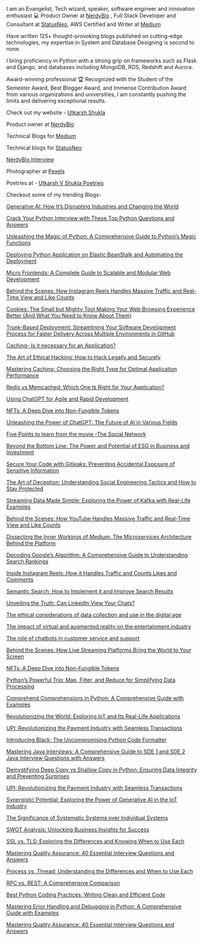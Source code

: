 I am an Evangelist, Tech wizard, speaker, software engineer and innovation enthusiast 💻 Product Owner at [NerdyBio](https://www.nerdybio.com/) , Full Stack Developer and Consultant at [StatusNeo](https://statusneo.com/), AWS Certified and Writer at [Medium](https://medium.com/@utkarshshukla.author)

Have written 125+ thought-provoking blogs published on cutting-edge technologies, my expertise in System and Database Designing is second to none. 

I bring proficiency in Python with a strong grip on frameworks such as Flask and Django, and databases including MongoDB, RDS, Redshift and Aurora.

Award-winning professional 🏆 Recognized with the Student of the Semester Award, Best Blogger Award, and Immense Contribution Award from various organizations and universities, I am constantly pushing the limits and delivering exceptional results. 

Check out my website - [Utkarsh Shukla](https://www.utkarshshukla.com/)

Product owner at [NerdyBio](https://www.nerdybio.com/)

Technical Blogs for [Medium](https://medium.com/@utkarshshukla.author)

Technical blogs for [StatusNeo](https://statusneo.com/author/utkarsh-shukla)

[NerdyBio Interview](https://www.nerdybio.com/interview/?search=Utkarsh.Shukla)

Photographer at [Pexels](https://www.pexels.com/@utkarsh-shukla-204757820/)

Poetries at - [Utkarsh V Shukla Poetries](https://www.utkarshshukla.com/poetry)

Checkout some of my trending Blogs-

[Generative AI: How It’s Disrupting Industries and Changing the World](https://statusneo.com/generative-ai-how-its-disrupting-industries-and-changing-the-world/)

[Crack Your Python Interview with These Top Python Questions and Answers](https://medium.com/@utkarshshukla.author/crack-your-python-interview-with-these-top-python-questions-and-answers-1de79f373e0f)

[Unleashing the Magic of Python: A Comprehensive Guide to Python’s Magic Functions](https://medium.com/@utkarshshukla.author/unleashing-the-magic-of-python-a-comprehensive-guide-to-pythons-magic-functions-5813ec849221)

[Deploying Python Application on Elastic BeanStalk and Automating the Deployment](https://medium.com/devops-dev/deploying-python-flask-application-on-aws-elastic-beanstalk-and-creating-a-ci-cd-pipeline-with-4494538e31f9)

[Micro Frontends: A Complete Guide to Scalable and Modular Web Development](https://statusneo.com/micro-frontends-a-complete-guide-to-scalable-and-modular-web-development/)

[Behind the Scenes: How Instagram Reels Handles Massive Traffic and Real-Time View and Like Counts](https://statusneo.com/behind-the-scenes-how-instagram-reels-handles-massive-traffic-and-real-time-view-and-like-counts/)

[Cookies: The Small but Mighty Tool Making Your Web Browsing Experience Better (And What You Need to Know About Them)](https://medium.com/@utkarshshukla.author/cookies-the-small-but-mighty-tool-making-your-web-browsing-experience-better-and-what-you-need-to-cc9d8168daa0)

[Trunk-Based Deployment: Streamlining Your Software Development Process for Faster Delivery Across Multiple Environments in GitHub](https://medium.com/@utkarshshukla.author/trunk-based-deployment-streamlining-your-software-development-process-for-faster-delivery-across-9501a4c7717c)

[Caching- Is it necessary for an Application?](https://medium.com/@utkarshshukla.author/caching-is-it-necessary-for-an-application-fd6f0cc79100)

[The Art of Ethical Hacking: How to Hack Legally and Securely](https://medium.com/@utkarshshukla.author/the-art-of-ethical-hacking-how-to-hack-legally-and-securely-2ce8e5b6b81)

[Mastering Caching: Choosing the Right Type for Optimal Application Performance](https://medium.com/@utkarshshukla.author/mastering-caching-choosing-the-right-type-for-optimal-application-performance-407e169461b7)

[Redis vs Memcached: Which One Is Right for Your Application?](https://medium.com/@utkarshshukla.author/redis-vs-memcached-which-one-is-right-for-your-application-a3525d4ed688)

[Using ChatGPT for Agile and Rapid Development](https://medium.com/devops-dev/using-chatgpt-for-agile-and-rapid-development-57f572b412d3)

[NFTs: A Deep Dive into Non-Fungible Tokens](https://medium.com/@utkarshshukla.author/nfts-a-deep-dive-into-non-fungible-tokens-c42b4cbbf1f7)

[Unleashing the Power of ChatGPT: The Future of AI in Various Fields](https://medium.com/@utkarshshukla.author/unleashing-the-power-of-chatgpt-the-future-of-ai-in-various-fields-8b0c922ad81b)

[Five Points to learn from the movie -The Social Network](https://medium.com/@utkarshshukla.author/five-points-to-learn-from-the-movie-the-social-network-e96d7324df2b)

[Beyond the Bottom Line: The Power and Potential of ESG in Business and Investment](https://medium.com/@utkarshshukla.author/beyond-the-bottom-line-the-power-and-potential-of-esg-in-business-and-investment-52b8a71c9e85)

[Secure Your Code with Gitleaks: Preventing Accidental Exposure of Sensitive Information](https://medium.com/@utkarshshukla.author/secure-your-code-with-gitleaks-preventing-accidental-exposure-of-sensitive-information-5bae2d125e96)

[The Art of Deception: Understanding Social Engineering Tactics and How to Stay Protected](https://medium.com/@utkarshshukla.author/the-art-of-deception-understanding-social-engineering-tactics-and-how-to-stay-protected-38d2a564bc2e)

[Streaming Data Made Simple: Exploring the Power of Kafka with Real-Life Examples](https://medium.com/@utkarshshukla.author/streaming-data-made-simple-exploring-the-power-of-kafka-with-real-life-examples-301374a07713)

[Behind the Scenes: How YouTube Handles Massive Traffic and Real-Time View and Like Counts](https://medium.com/@utkarshshukla.author/behind-the-scenes-how-youtube-handles-massive-traffic-and-real-time-view-and-like-counts-18468436a96e)

[Dissecting the Inner Workings of Medium: The Microservices Architecture Behind the Platform](https://medium.com/@utkarshshukla.author/dissecting-the-inner-workings-of-medium-the-microservices-architecture-behind-the-platform-890e32c879cc)

[Decoding Google’s Algorithm: A Comprehensive Guide to Understanding Search Rankings](https://medium.com/@utkarshshukla.author/decoding-googles-algorithm-a-comprehensive-guide-to-understanding-search-rankings-7703a1c16b15)

[Inside Instagram Reels: How it Handles Traffic and Counts Likes and Comments](https://medium.com/@utkarshshukla.author/inside-instagram-reels-how-it-handles-traffic-and-counts-likes-and-comments-8fc84a94944d)

[Semantic Search: How to Implement it and Improve Search Results](https://medium.com/@utkarshshukla.author/semantic-search-how-to-implement-it-and-improve-search-results-16b017acf7c3)

[Unveiling the Truth: Can LinkedIn View Your Chats?](https://medium.com/@utkarshshukla.author/unveiling-the-truth-can-linkedin-view-your-chats-fb39541cdac3)

[The ethical considerations of data collection and use in the digital age](https://medium.com/@utkarshshukla.author/the-ethical-considerations-of-data-collection-and-use-in-the-digital-age-55347261a0d5)

[The impact of virtual and augmented reality on the entertainment industry](https://medium.com/@utkarshshukla.author/the-impact-of-virtual-and-augmented-reality-on-the-entertainment-industry-875ab6cab563)

[The role of chatbots in customer service and support](https://medium.com/@utkarshshukla.author/the-role-of-chatbots-in-customer-service-and-support-26b86bc8b559)

[Behind the Scenes: How Live Streaming Platforms Bring the World to Your Screen](https://medium.com/@utkarshshukla.author/behind-the-scenes-how-live-streaming-platforms-bring-the-world-to-your-screen-f40bf7ec6c79)

[NFTs: A Deep Dive into Non-Fungible Tokens](https://medium.com/@utkarshshukla.author/nfts-a-deep-dive-into-non-fungible-tokens-c42b4cbbf1f7)

[Python’s Powerful Trio: Map, Filter, and Reduce for Simplifying Data Processing](https://medium.com/@utkarshshukla.author/pythons-powerful-trio-map-filter-and-reduce-for-simplifying-data-processing-f4ab79fd076f)

[Comprehend Comprehensions in Python: A Comprehensive Guide with Examples](https://medium.com/@utkarshshukla.author/comprehend-comprehensions-in-python-a-comprehensive-guide-with-examples-5f5ae9a37637)

[Revolutionizing the World: Exploring IoT and Its Real-Life Applications](https://medium.com/@utkarshshukla.author/revolutionizing-the-world-exploring-iot-and-its-real-life-applications-5e4fe9aedb5c)

[UPI: Revolutionizing the Payment Industry with Seamless Transactions](https://medium.com/@utkarshshukla.author/upi-revolutionizing-the-payment-industry-with-seamless-transactions-f719c6eaedb)

[Introducing Black: The Uncompromising Python Code Formatter](https://statusneo.com/introducing-black-the-uncompromising-python-code-formatter/)

[Mastering Java Interviews: A Comprehensive Guide to SDE 1 and SDE 2 Java Interview Questions with Answers](https://medium.com/@utkarshshukla.author/mastering-java-interviews-a-comprehensive-guide-to-sde-1-and-sde-2-java-interview-questions-with-9a8329d359c7)

[Demystifying Deep Copy vs Shallow Copy in Python: Ensuring Data Integrity and Preventing Surprises](https://medium.com/@utkarshshukla.author/demystifying-deep-copy-vs-shallow-copy-in-python-ensuring-data-integrity-and-preventing-surprises-b28b2c4740c1)

[UPI: Revolutionizing the Payment Industry with Seamless Transactions](https://medium.com/@utkarshshukla.author/upi-revolutionizing-the-payment-industry-with-seamless-transactions-f719c6eaedb)

[Synergistic Potential: Exploring the Power of Generative AI in the IoT Industry](https://www.linkedin.com/pulse/synergistic-potential-exploring-power-generative-ai-iot-shukla%3FtrackingId=Ro50gqcAJecUQ8HcvfYKdQ%253D%253D/?trackingId=Ro50gqcAJecUQ8HcvfYKdQ%3D%3D)

[The Significance of Systematic Systems over Individual Systems](https://www.linkedin.com/pulse/significance-systematic-systems-over-individual-utkarsh-shukla%3FtrackingId=jzs4zzo%252FQE20TW%252BN4%252FTqzQ%253D%253D/?trackingId=jzs4zzo%2FQE20TW%2BN4%2FTqzQ%3D%3D)

[SWOT Analysis: Unlocking Business Insights for Success](https://medium.com/@utkarshshukla.author/swot-analysis-unlocking-business-insights-for-success-c996e41afcfa)

[SSL vs. TLS: Exploring the Differences and Knowing When to Use Each](https://medium.com/@utkarshshukla.author/ssl-vs-tls-exploring-the-differences-and-knowing-when-to-use-each-9464abf9b99a)

[Mastering Quality Assurance: 40 Essential Interview Questions and Answers](https://medium.com/@utkarshshukla.author/mastering-quality-assurance-40-essential-interview-questions-and-answers-2671e2f7afc4)

[Process vs. Thread: Understanding the Differences and When to Use Each](https://medium.com/@utkarshshukla.author/process-vs-thread-understanding-the-differences-and-when-to-use-each-9a9f0cfb6188)

[RPC vs. REST: A Comprehensive Comparison](https://medium.com/@utkarshshukla.author/rpc-vs-rest-a-comprehensive-comparison-88d0c7e13687)

[Best Python Coding Practices: Writing Clean and Efficient Code](https://medium.com/@utkarshshukla.author/best-python-coding-practices-writing-clean-and-efficient-code-4784946a17d0)

[Mastering Error Handling and Debugging in Python: A Comprehensive Guide with Examples](https://medium.com/@utkarshshukla.author/mastering-error-handling-and-debugging-in-python-a-comprehensive-guide-with-examples-b6e8258a5c4c)

[Mastering Quality Assurance: 40 Essential Interview Questions and Answers](https://medium.com/@utkarshshukla.author/mastering-quality-assurance-40-essential-interview-questions-and-answers-2671e2f7afc4)

